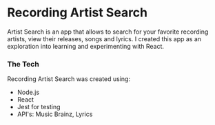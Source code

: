 # Recording Artist Search #

Artist Search is an app that allows to search for your favorite recording artists, view their releases, songs and lyrics. 
I created this app as an exploration into learning and experimenting with React.

### The Tech ###

Recording Artist Search was created using:
* Node.js
* React
* Jest for testing
* API's: Music Brainz, Lyrics
